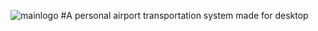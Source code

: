 ![mainlogo](https://user-images.githubusercontent.com/41027583/175617690-66220d3e-4a05-46ee-8af9-084b9629140f.png)
#A personal airport transportation system made for desktop
